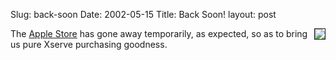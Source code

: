 Slug: back-soon
Date: 2002-05-15
Title: Back Soon!
layout: post

<img align="right" border="1" src="http://media.redmonk.net/images/backsoon.jpg" />The <a href="http://www.apple.com/store/">Apple Store</a> has gone away temporarily, as expected, so as to bring us pure Xserve purchasing goodness.
